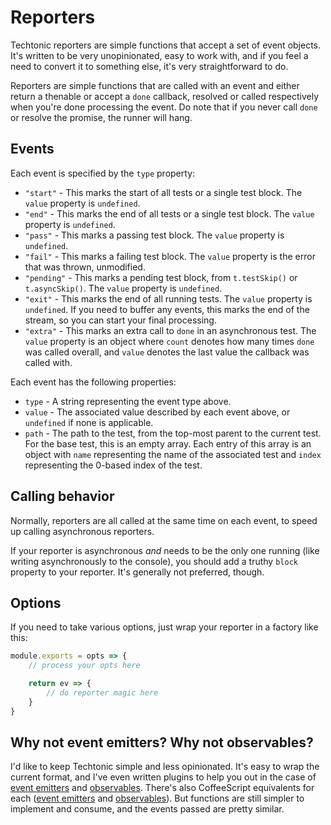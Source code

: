 # Reporters

Techtonic reporters are simple functions that accept a set of event objects. It's written to be very unopinionated, easy to work with, and if you feel a need to convert it to something else, it's very straightforward to do.

Reporters are simple functions that are called with an event and either return a thenable or accept a `done` callback, resolved or called respectively when you're done processing the event. Do note that if you never call `done` or resolve the promise, the runner will hang.

## Events

Each event is specified by the `type` property:

- `"start"` - This marks the start of all tests or a single test block. The `value` property is `undefined`.
- `"end"` - This marks the end of all tests or a single test block. The `value` property is `undefined`.
- `"pass"` - This marks a passing test block. The `value` property is `undefined`.
- `"fail"` - This marks a failing test block. The `value` property is the error that was thrown, unmodified.
- `"pending"` - This marks a pending test block, from `t.testSkip()` or `t.asyncSkip()`. The `value` property is `undefined`.
- `"exit"` - This marks the end of all running tests. The `value` property is `undefined`. If you need to buffer any events, this marks the end of the stream, so you can start your final processing.
- `"extra"` - This marks an extra call to `done` in an asynchronous test. The `value` property is an object where `count` denotes how many times `done` was called overall, and `value` denotes the last value the callback was called with.

Each event has the following properties:

- `type` - A string representing the event type above.
- `value` - The associated value described by each event above, or `undefined` if none is applicable.
- `path` - The path to the test, from the top-most parent to the current test. For the base test, this is an empty array. Each entry of this array is an object with `name` representing the name of the associated test and `index` representing the 0-based index of the test.

## Calling behavior

Normally, reporters are all called at the same time on each event, to speed up calling asynchronous reporters.

If your reporter is asynchronous *and* needs to be the only one running (like writing asynchronously to the console), you should add a truthy `block` property to your reporter. It's generally not preferred, though.

## Options

If you need to take various options, just wrap your reporter in a factory like this:

```js
module.exports = opts => {
    // process your opts here

    return ev => {
        // do reporter magic here
    }
}
```

## Why not event emitters? Why not observables?

I'd like to keep Techtonic simple and less opinionated. It's easy to wrap the current format, and I've even written plugins to help you out in the case of [event emitters](./examples/ee-reporter.js) and [observables](./examples/observable-reporter.js). There's also CoffeeScript equivalents for each ([event emitters](./examples/ee-reporter.coffee) and [observables](./examples/observable-reporter.coffee)). But functions are still simpler to implement and consume, and the events passed are pretty similar.
